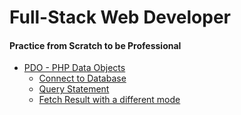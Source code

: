 # Full-Stack Web Developer
#### Practice from Scratch to be Professional

* [PDO - PHP Data Objects](http://php.net/manual/fr/book.pdo.php)
    * [Connect to Database](PDO/intro.php)
    * [Query Statement](PDO/query.php)
    * [Fetch Result with a different mode](PDO/fetch_mode.php)